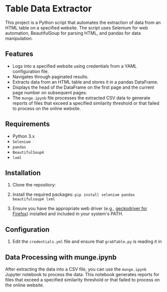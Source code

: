 # Table Data Extractor

This project is a Python script that automates the extraction of data from an HTML table on a specified website. The script uses Selenium for web automation, BeautifulSoup for parsing HTML, and pandas for data manipulation.

## Features
- Logs into a specified website using credentials from a YAML configuration file.
- Navigates through paginated results.
- Extracts data from an HTML table and stores it in a pandas DataFrame.
- Displays the head of the DataFrame on the first page and the current page number on subsequent pages.
- The `munge.ipynb` file processes the extracted CSV data to generate reports of files that exceed a specified similarity threshold or that failed to process on the online website.

## Requirements
- Python 3.x
- `Selenium`
- `pandas`
- `BeautifulSoup4`
- `lxml`

## Installation
1. Clone the repository:

2. Install the required packages: `pip install selenium pandas beautifulsoup4 lxml`

3. Ensure you have the appropriate web driver (e.g., [geckodriver for Firefox](https://github.com/mozilla/geckodriver/releases)) installed and included in your system's PATH.

## Configuration
1. Edit the `credentials.yml` file and ensure that `grabTable.py` is reading it in

## Data Processing with munge.ipynb

After extracting the data into a CSV file, you can use the `munge.ipynb` Jupyter notebook to process the data. This notebook generates reports for files that exceed a specified similarity threshold or that failed to process on the online website.

